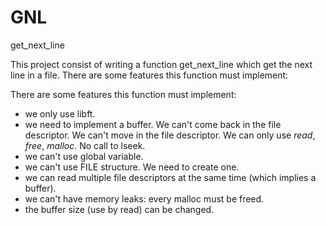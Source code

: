 # GNL
get_next_line

This project consist of writing a function get_next_line which get the next line
in a file.
There are some features this function must implement:

There are some features this function must implement:
* we only use libft.
* we need to implement a buffer. We can't come back in the file descriptor. We can't move in the
  file descriptor. We can only use *read*, *free*, *malloc*. No call to lseek.
* we can't use global variable.
* we can't use FILE structure. We need to create one.
* we can read multiple file descriptors at the same time (which implies a
  buffer).
* we can't have memory leaks: every malloc must be freed.
* the buffer size (use by read) can be changed.

